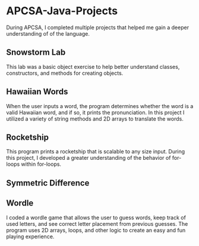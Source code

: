 # APCSA-Java-Projects


During APCSA, I completed multiple projects that helped me gain a deeper understanding of of the language.

## Snowstorm Lab
This lab was a basic object exercise to help better understand classes, constructors, and methods for creating objects.

## Hawaiian Words
When the user inputs a word, the program determines whether the word is a valid Hawaiian word, and if so, it prints the pronunciation. In this project I utilized a variety of string methods and 2D arrays to translate the words.

## Rocketship
This program prints a rocketship that is scalable to any size input. During this project, I developed a greater understanding of the behavior of for-loops within for-loops.

## Symmetric Difference


## Wordle
I coded a wordle game that allows the user to guess words, keep track of used letters, and see correct letter placement from previous guesses. The program uses 2D arrays, loops, and other logic to create an easy and fun playing experience.
